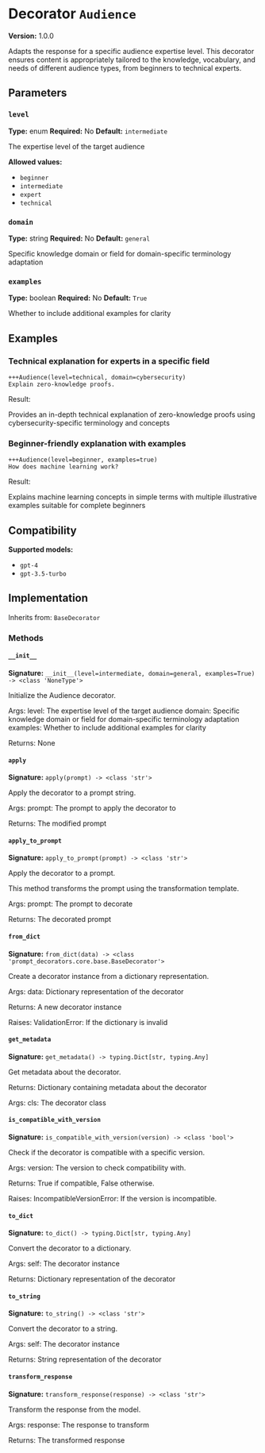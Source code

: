 # Decorator `Audience`

**Version:** 1.0.0

Adapts the response for a specific audience expertise level. This decorator ensures content is appropriately tailored to the knowledge, vocabulary, and needs of different audience types, from beginners to technical experts.

## Parameters

### `level`

**Type:** enum
**Required:** No
**Default:** `intermediate`

The expertise level of the target audience

**Allowed values:**

- `beginner`
- `intermediate`
- `expert`
- `technical`

### `domain`

**Type:** string
**Required:** No
**Default:** `general`

Specific knowledge domain or field for domain-specific terminology adaptation

### `examples`

**Type:** boolean
**Required:** No
**Default:** `True`

Whether to include additional examples for clarity

## Examples

### Technical explanation for experts in a specific field

```
+++Audience(level=technical, domain=cybersecurity)
Explain zero-knowledge proofs.
```

Result:

Provides an in-depth technical explanation of zero-knowledge proofs using cybersecurity-specific terminology and concepts

### Beginner-friendly explanation with examples

```
+++Audience(level=beginner, examples=true)
How does machine learning work?
```

Result:

Explains machine learning concepts in simple terms with multiple illustrative examples suitable for complete beginners

## Compatibility

**Supported models:**

- `gpt-4`
- `gpt-3.5-turbo`

## Implementation

Inherits from: `BaseDecorator`

### Methods

#### `__init__`

**Signature:** `__init__(level=intermediate, domain=general, examples=True) -> <class 'NoneType'>`

Initialize the Audience decorator.

Args:
    level: The expertise level of the target audience
    domain: Specific knowledge domain or field for domain-specific terminology adaptation
    examples: Whether to include additional examples for clarity


Returns:
    None

#### `apply`

**Signature:** `apply(prompt) -> <class 'str'>`

Apply the decorator to a prompt string.

Args:
    prompt: The prompt to apply the decorator to


Returns:
    The modified prompt

#### `apply_to_prompt`

**Signature:** `apply_to_prompt(prompt) -> <class 'str'>`

Apply the decorator to a prompt.

This method transforms the prompt using the transformation template.

Args:
    prompt: The prompt to decorate

Returns:
    The decorated prompt

#### `from_dict`

**Signature:** `from_dict(data) -> <class 'prompt_decorators.core.base.BaseDecorator'>`

Create a decorator instance from a dictionary representation.

Args:
    data: Dictionary representation of the decorator

Returns:
    A new decorator instance

Raises:
    ValidationError: If the dictionary is invalid

#### `get_metadata`

**Signature:** `get_metadata() -> typing.Dict[str, typing.Any]`

Get metadata about the decorator.

Returns:
    Dictionary containing metadata about the decorator


Args:
    cls: The decorator class

#### `is_compatible_with_version`

**Signature:** `is_compatible_with_version(version) -> <class 'bool'>`

Check if the decorator is compatible with a specific version.

Args:
    version: The version to check compatibility with.


Returns:
    True if compatible, False otherwise.


Raises:
    IncompatibleVersionError: If the version is incompatible.

#### `to_dict`

**Signature:** `to_dict() -> typing.Dict[str, typing.Any]`

Convert the decorator to a dictionary.

Args:
    self: The decorator instance

Returns:
    Dictionary representation of the decorator

#### `to_string`

**Signature:** `to_string() -> <class 'str'>`

Convert the decorator to a string.

Args:
    self: The decorator instance

Returns:
    String representation of the decorator

#### `transform_response`

**Signature:** `transform_response(response) -> <class 'str'>`

Transform the response from the model.

Args:
    response: The response to transform

Returns:
    The transformed response
